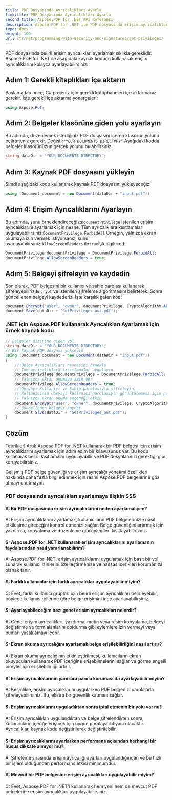 ```yaml
---
title: PDF Dosyasında Ayrıcalıkları Ayarla
linktitle: PDF Dosyasında Ayrıcalıkları Ayarla
second_title: Aspose.PDF for .NET API Referansı
description: Aspose.PDF for .NET ile PDF dosyasında erişim ayrıcalıklarını kolayca ayarlayın.
type: docs
weight: 100
url: /tr/net/programming-with-security-and-signatures/set-privileges/
---
```

PDF dosyasında belirli erişim ayrıcalıkları ayarlamak sıklıkla gereklidir. Aspose.PDF for .NET ile aşağıdaki kaynak kodunu kullanarak erişim ayrıcalıklarını kolayca ayarlayabilirsiniz:

## Adım 1: Gerekli kitaplıkları içe aktarın

Başlamadan önce, C# projeniz için gerekli kütüphaneleri içe aktarmanız gerekir. İşte gerekli içe aktarma yönergeleri:

```csharp
using Aspose.Pdf;
```

## Adım 2: Belgeler klasörüne giden yolu ayarlayın

 Bu adımda, düzenlemek istediğiniz PDF dosyasını içeren klasörün yolunu belirtmeniz gerekir. Değiştir`"YOUR DOCUMENTS DIRECTORY"` Aşağıdaki kodda belgeler klasörünüzün gerçek yolunu bulabilirsiniz:

```csharp
string dataDir = "YOUR DOCUMENTS DIRECTORY";
```

## Adım 3: Kaynak PDF dosyasını yükleyin

Şimdi aşağıdaki kodu kullanarak kaynak PDF dosyasını yükleyeceğiz:

```csharp
using (Document document = new Document(dataDir + "input.pdf"))
```

## Adım 4: Erişim Ayrıcalıklarını Ayarlayın

 Bu adımda, şunu örneklendireceğiz:`DocumentPrivilege` İstenilen erişim ayrıcalıklarını ayarlamak için nesne. Tüm ayrıcalıklara kısıtlamalar uygulayabilirsiniz.`DocumentPrivilege.ForbidAll` Örneğin, yalnızca ekran okumaya izin vermek istiyorsanız, şunu ayarlayabilirsiniz:`AllowScreenReaders` ile`true`İşte ilgili kod:

```csharp
DocumentPrivilege documentPrivilege = DocumentPrivilege.ForbidAll;
documentPrivilege.AllowScreenReaders = true;
```

## Adım 5: Belgeyi şifreleyin ve kaydedin

 Son olarak, PDF belgesini bir kullanıcı ve sahip parolası kullanarak şifreleyebiliriz.`Encrypt` ve istenilen şifreleme algoritmasını belirterek. Sonra güncellenen belgeyi kaydederiz. İşte karşılık gelen kod:

```csharp
document.Encrypt("user", "owner", documentPrivilege, CryptoAlgorithm.AESx128, false);
document.Save(dataDir + "SetPrivileges_out.pdf");
```

### .NET için Aspose.PDF kullanarak Ayrıcalıkları Ayarlamak için örnek kaynak kodu 
```csharp
// Belgeler dizinine giden yol.
string dataDir = "YOUR DOCUMENTS DIRECTORY";
// Bir kaynak PDF dosyası yükleyin
using (Document document = new Document(dataDir + "input.pdf"))
{
	// Belge Ayrıcalıkları nesnesini örnekle
	// Tüm ayrıcalıklara kısıtlamalar uygulayın
	DocumentPrivilege documentPrivilege = DocumentPrivilege.ForbidAll;
	// Yalnızca ekran okumaya izin ver
	documentPrivilege.AllowScreenReaders = true;
	// Dosyayı Kullanıcı ve Sahip parolasıyla şifreleyin.
	// Kullanıcının dosyayı kullanıcı parolasıyla görüntülemesi için parolayı ayarlamanız gerekir.
	// Yalnızca ekran okuma seçeneği etkin
	document.Encrypt("user", "owner", documentPrivilege, CryptoAlgorithm.AESx128, false);
	// Güncellenen belgeyi kaydet
	document.Save(dataDir + "SetPrivileges_out.pdf");
}
```

## Çözüm

Tebrikler! Artık Aspose.PDF for .NET kullanarak bir PDF belgesi için erişim ayrıcalıklarını ayarlamak için adım adım bir kılavuzunuz var. Bu kodu kullanarak belirli kısıtlamalar uygulayabilir ve PDF dosyalarınızı gerektiği gibi koruyabilirsiniz.

Gelişmiş PDF belge güvenliği ve erişim ayrıcalığı yönetimi özellikleri hakkında daha fazla bilgi edinmek için resmi Aspose.PDF belgelerine göz atmayı unutmayın.

### PDF dosyasında ayrıcalıkları ayarlamaya ilişkin SSS

#### S: Bir PDF dosyasında erişim ayrıcalıklarını neden ayarlamalıyım?

A: Erişim ayrıcalıklarını ayarlamak, kullanıcıların PDF belgelerinizle nasıl etkileşime gireceğini kontrol etmenizi sağlar. Belge güvenliğini artırmak için yazdırma, kopyalama ve düzenleme gibi eylemleri kısıtlayabilirsiniz.

#### S: Aspose.PDF for .NET kullanarak erişim ayrıcalıklarını ayarlamanın faydalarından nasıl yararlanabilirim?

A: Aspose.PDF for .NET, erişim ayrıcalıklarını uygulamak için basit bir yol sunarak kullanıcı izinlerini özelleştirmenize ve hassas içerikleri korumanıza olanak tanır.

#### S: Farklı kullanıcılar için farklı ayrıcalıklar uygulayabilir miyim?

C: Evet, farklı kullanıcı grupları için belirli erişim ayrıcalıkları belirleyebilir, böylece kullanıcı rollerine göre belge erişimini ince ayarlayabilirsiniz.

#### S: Ayarlayabileceğim bazı genel erişim ayrıcalıkları nelerdir?

A: Genel erişim ayrıcalıkları, yazdırma, metin veya resim kopyalama, belgeyi değiştirme ve form alanlarını doldurma gibi eylemlere izin vermeyi veya bunları yasaklamayı içerir.

#### S: Ekran okuma ayrıcalığını ayarlamak belge erişilebilirliğini nasıl artırır?

A: Ekran okuma ayrıcalığının etkinleştirilmesi, kullanıcıların ekran okuyucuları kullanarak PDF içeriğine erişebilmelerini sağlar ve görme engelli bireyler için erişilebilirliği artırır.

#### S: Erişim ayrıcalıklarının yanı sıra parola koruması da ayarlayabilir miyim?

A: Kesinlikle, erişim ayrıcalıklarını uygularken PDF belgenizi parolalarla şifreleyebilirsiniz. Bu, ekstra bir güvenlik katmanı sağlar.

#### S: Erişim ayrıcalıklarını uyguladıktan sonra iptal etmenin bir yolu var mı?

A: Erişim ayrıcalıkları uygulandıktan ve belge şifrelendikten sonra, kullanıcıların içeriğe erişmek için uygun parolaya ihtiyacı olacaktır. Ayrıcalıklar, kaynak kodu değiştirilerek değiştirilebilir.

#### S: Erişim ayrıcalıklarını ayarlarken performans açısından herhangi bir husus dikkate alınıyor mu?

A: Şifreleme sırasında erişim ayrıcalığı ayarları uygulandığından ve bu hızlı bir işlem olduğundan performans etkisi minimumdur.

#### S: Mevcut bir PDF belgesine erişim ayrıcalıkları uygulayabilir miyim?

C: Evet, Aspose.PDF for .NET'i kullanarak hem yeni hem de mevcut PDF belgelerine erişim ayrıcalıkları uygulayabilirsiniz.
